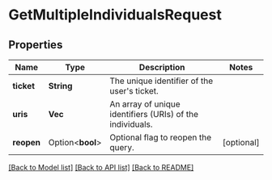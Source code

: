 # GetMultipleIndividualsRequest

## Properties

Name | Type | Description | Notes
------------ | ------------- | ------------- | -------------
**ticket** | **String** | The unique identifier of the user's ticket. | 
**uris** | **Vec<String>** | An array of unique identifiers (URIs) of the individuals. | 
**reopen** | Option<**bool**> | Optional flag to reopen the query. | [optional]

[[Back to Model list]](../README.md#documentation-for-models) [[Back to API list]](../README.md#documentation-for-api-endpoints) [[Back to README]](../README.md)


